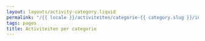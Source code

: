 ```yaml
---
layout: layouts/activity-category.liquid
permalink: "/{{ locale }}/activiteiten/categorie-{{ category.slug }}/index.html"
tags: pages
title: Activiteiten per categorie
---
```

